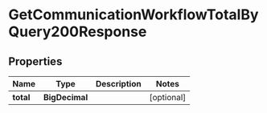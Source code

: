 

# GetCommunicationWorkflowTotalByQuery200Response


## Properties

| Name | Type | Description | Notes |
|------------ | ------------- | ------------- | -------------|
|**total** | **BigDecimal** |  |  [optional] |



